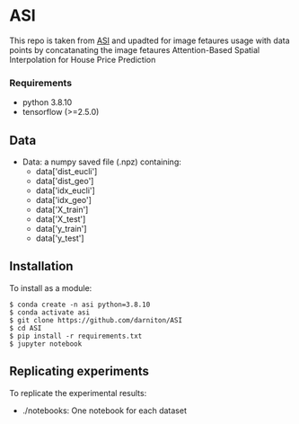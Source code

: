 # ASI
This repo is taken from [ASI]('https://github.com/darniton/ASI') and upadted for image fetaures usage with data points by concatanating the image fetaures
Attention-Based Spatial Interpolation for House Price Prediction 

### Requirements

* python 3.8.10
* tensorflow (>=2.5.0)

## Data

* Data: a numpy saved file (.npz) containing:
  * data['dist_eucli']
  * data['dist_geo']
  * data['idx_eucli']
  * data['idx_geo']
  * data['X_train']
  * data['X_test']
  * data['y_train']
  * data['y_test']

## Installation
To install as a module:
```
$ conda create -n asi python=3.8.10
$ conda activate asi
$ git clone https://github.com/darniton/ASI
$ cd ASI
$ pip install -r requirements.txt
$ jupyter notebook
```

## Replicating experiments
To replicate the experimental results:

* ./notebooks: One notebook for each dataset
    
